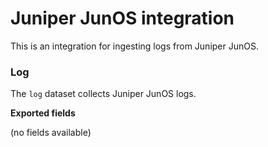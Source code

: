 # Juniper JunOS integration

This is an integration for ingesting logs from Juniper JunOS.

### Log

The `log` dataset collects Juniper JunOS logs.

**Exported fields**

(no fields available)
